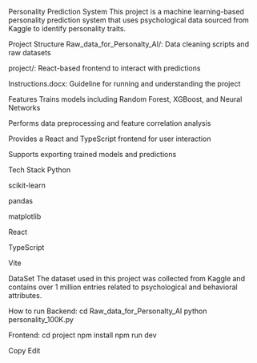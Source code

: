 Personality Prediction System 
This project is a machine learning-based personality prediction system that uses psychological data sourced from Kaggle to identify personality traits.

Project Structure 
Raw_data_for_Personalty_AI/: Data cleaning scripts and raw datasets

project/: React-based frontend to interact with predictions

Instructions.docx: Guideline for running and understanding the project

Features
Trains models including Random Forest, XGBoost, and Neural Networks

Performs data preprocessing and feature correlation analysis

Provides a React and TypeScript frontend for user interaction

Supports exporting trained models and predictions

Tech Stack
Python

scikit-learn

pandas

matplotlib

React

TypeScript

Vite

DataSet 
The dataset used in this project was collected from Kaggle and contains over 1 million entries related to psychological and behavioral attributes.

How to run 
Backend:
cd Raw_data_for_Personalty_AI
python personality_100K.py

Frontend:
cd project
npm install
npm run dev

Copy
Edit
